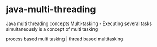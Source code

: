 # java-multi-threading
Java multi threading concepts
Multi-tasking - Executing several tasks simultaneously is a concept of multi tasking

process based multi tasking  | thread based multitasking
  
